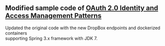 ## Modified sample code of [OAuth 2.0 Identity and Access Management Patterns](https://www.packtpub.com/mapt/book/application_development/9781783285594)

Updated the original code with the new DropBox endpoints and dockerized containers  
supporting Spring 3.x framework with JDK 7.